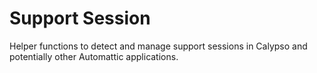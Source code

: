 # Support Session

Helper functions to detect and manage support sessions in Calypso and potentially other Automattic applications.
